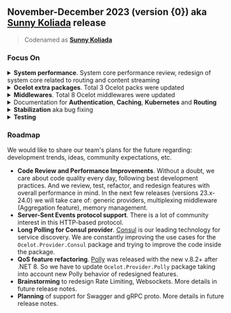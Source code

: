## November-December 2023 (version {0}) aka [Sunny Koliada](https://www.google.com/search?q=winter+solstice) release
> Codenamed as **[Sunny Koliada](https://www.bing.com/search?q=winter+solstice)**

### Focus On

<details>
  <summary><b>System performance</b>. System core performance review, redesign of system core related to routing and content streaming</summary>

  - Modification of the `RequestMapper` with a brand new `StreamHttpContent` class, in `Ocelot.Request.Mapper` namespace. The request body is no longer copied when it is handled by the API gateway, avoiding Out-of-Memory issues in pods/containers. This significantly reduces the gateway's memory consumption, and allows you to transfer content larger than 2 GB in streaming scenarios.
  - Introduction of a new Message Invoker pool, in `Ocelot.Requester` namespace. We have replaced the [HttpClient](https://learn.microsoft.com/en-us/dotnet/api/system.net.http.httpclient) class with [HttpMessageInvoker](https://learn.microsoft.com/en-us/dotnet/api/system.net.http.httpmessageinvoker), which is the base class for `HttpClient`. The overall logic for managing the pool has been simplified, resulting in a reduction in the number of CPU cycles.
  - Full HTTP content buffering is deactivated, resulting in a 50% reduction in memory consumption and a performance improvement of around 10%. Content is no longer copied on the API gateway, avoiding Out-of-Memory issues.
  - **TODO** Include screenshots from Production...
</details>

<details>
  <summary><b>Ocelot extra packages</b>. Total 3 Ocelot packs were updated</summary>
 
  - [Ocelot.Cache.CacheManager](https://github.com/ThreeMammals/Ocelot/tree/main/src/Ocelot.Cache.CacheManager): Introduced default cache key generator with improved performance (the `DefaultCacheKeyGenerator` class). Old version of `CacheKeyGenerator` had significant performance issue when reading full content of HTTP request for caching key calculation of MD5 hash value. This hash value was excluded from the caching key.
  - [Ocelot.Provider.Kubernetes](https://github.com/ThreeMammals/Ocelot/tree/main/src/Ocelot.Provider.Kubernetes): Fixed long lasting breaking change being added in version [15.0.0](https://github.com/ThreeMammals/Ocelot/releases/tag/15.0.0), see commit https://github.com/ThreeMammals/Ocelot/commit/6e5471a714dddb0a3a40fbb97eac2810cee1c78d. The bug persisted for more than 3 years in versions **15.0.0-22.0.1**, being masked multiple times via class renaming! **Special Thanks to @ZisisTsatsas** who once again brought this issue to our attention, and our team finally realized that we had a breaking change and the provider was broken.

  - [Ocelot.Provider.Polly](https://github.com/ThreeMammals/Ocelot/tree/main/src/Ocelot.Provider.Polly): A minor changes without feature delivery. We are preparing for a major update to the package in the next release.
</details>

<details>
  <summary><b>Middlewares</b>. Total 8 Ocelot middlewares were updated</summary>
 
  - `AuthenticationMiddleware`: Added new [Multiple Authentication Schemes](https://github.com/ThreeMammals/Ocelot/pull/1870) feature by @MayorSheFF 
  - `OutputCacheMiddleware`, `RequestIdMiddleware`: Added new [Cache by Header Value](https://github.com/ThreeMammals/Ocelot/pull/1172) by @EngRajabi, and redesigned as [Default CacheKeyGenerator](https://github.com/ThreeMammals/Ocelot/pull/1849) feature by @raman-m
  - `DownstreamUrlCreatorMiddleware`: Fixed [bug](https://github.com/ThreeMammals/Ocelot/issues/748) for ending/omitting slash in path templates aka [Empty placeholders](https://github.com/ThreeMammals/Ocelot/pull/1911) feature by @AlyHKafoury 
  - `ConfigurationMiddleware`, `HttpRequesterMiddleware`, `ResponderMiddleware`: System upgrade for [Custom HttpMessageInvoker pooling](https://github.com/ThreeMammals/Ocelot/pull/1824) feature by @ggnaegi
  - `DownstreamRequestInitialiserMiddleware`: System upgrade for [Performance of Request Mapper](https://github.com/ThreeMammals/Ocelot/pull/1724) feature by @ggnaegi
</details>

<details>
  <summary>Documentation for <b>Authentication</b>, <b>Caching</b>, <b>Kubernetes</b> and <b>Routing</b></summary>
 
  - [Authentication](https://ocelot.readthedocs.io/en/latest/features/authentication.html)
  - [Caching](https://ocelot.readthedocs.io/en/latest/features/caching.html)
  - [Kubernetes](https://ocelot.readthedocs.io/en/latest/features/kubernetes.html)
  - [Routing](https://ocelot.readthedocs.io/en/latest/features/routing.html)
</details>

<details>
  <summary><b>Stabilization</b> aka bug fixing</summary>

  - See [all bugs](https://github.com/ThreeMammals/Ocelot/issues?q=is%3Aissue+milestone%3ANov-December%2723+is%3Aclosed+label%3Abug) of the [Nov-December'23](https://github.com/ThreeMammals/Ocelot/milestone/2) milestone
</details>

<details>
  <summary><b>Testing</b></summary>

  - The `Ocelot.Benchmarks` testing project has been updated with new `PayloadBenchmarks` and `ResponseBenchmarks` by @ggnaegi
  - The `Ocelot.AcceptanceTests` testing project has been refactored by @raman-m using the new `AuthenticationSteps` class, and more refactoring will be done in future releases
</details>

### Roadmap
We would like to share our team's plans for the future regarding: development trends, ideas, community expectations, etc.
- **Code Review and Performance Improvements**. Without a doubt, we care about code quality every day, following best development practices. And we review, test, refactor, and redesign features with overall performance in mind. In the next few releases (versions 23.x-24.0) we will take care of: generic providers, multiplexing middleware (Aggregation feature), memory management.
- **Server-Sent Events protocol support**. There is a lot of community interest in this HTTP-based protocol.
- **Long Polling for Consul provider**. [Consul](https://www.consul.io/) is our leading technology for service discovery. We are constantly improving the use cases for the `Ocelot.Provider.Consul` package and trying to improve the code inside the package.
- **QoS feature refactoring**. [Polly](https://github.com/App-vNext/Polly/) was released with the new v.8.2+ after .NET 8. So we have to update `Ocelot.Provider.Polly` package taking into account new Polly behavior of redesigned features.
- **Brainstorming** to redesign Rate Limiting, Websockets. More details in future release notes.
- **Planning** of support for Swagger and gRPC proto. More details in future release notes.
